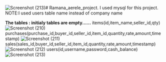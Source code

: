 ![Screenshot (213)](https://github.com/ramanahacker007/Ramana_aerele/assets/81798536/ba2d64d6-063a-430b-ac7e-5de913cdd8d6)# Ramana_aerele_project.
I used mysql for this project.
NOTE:I used users table name instead of company name

**The tables : initialy tables are empty......**
items(id,item_name,seller_id,qty)
![Screenshot (210)](https://github.com/ramanahacker007/Ramana_aerele/assets/81798536/728fd8d4-0e16-4b45-912a-16b0154e70f1)
purchases(purchase_id,buyer_id,seller_id,item_id,quantity,rate,amount,timestamp)
![Screenshot (211)](https://github.com/ramanahacker007/Ramana_aerele/assets/81798536/12ed2b15-b3f8-453d-a2d5-2dec672f01f8)
sales(sales_id,buyer_id,seller_id,item_id,quantity,rate,amount,timestamp)
![Screenshot (212)](https://github.com/ramanahacker007/Ramana_aerele/assets/81798536/7205aaf3-e385-429d-b69c-5b2ecd45ef32)
users(id,username,password,cash_balance)
![Screenshot (213)](https://github.com/ramanahacker007/Ramana_aerele/assets/81798536/05d271b7-539f-4e66-b7e8-8fc77a90f565)


